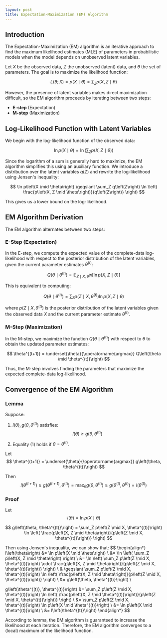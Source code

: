 ```yaml
---
layout: post
title: Expectation-Maximization (EM) Algorithm
---
```


## Introduction
The Expectation-Maximization (EM) algorithm is an iterative approach to find the maximum likelihood estimates (MLE) of parameters in probabilistic models when the model depends on unobserved latent variables.

Let $X$ be the observed data, $Z$ the unobserved (latent) data, and $\theta$ the set of parameters. The goal is to maximize the likelihood function:

$$
L\left(\theta; X\right) = p\left(X \mid \theta\right) = \sum_Z p\left(X, Z \mid \theta\right)
$$

However, the presence of latent variables makes direct maximization difficult, so the EM algorithm proceeds by iterating between two steps:
- **E-step** (Expectation)
- **M-step** (Maximization)

## Log-Likelihood Function with Latent Variables
We begin with the log-likelihood function of the observed data:

$$
\ln p\left(X \mid \theta\right) = \ln \left( \sum_Z p\left(X, Z \mid \theta\right) \right)
$$

Since the logarithm of a sum is generally hard to maximize, the EM algorithm simplifies this using an auxiliary function. We introduce a distribution over the latent variables $q\left(Z\right)$ and rewrite the log-likelihood using Jensen's inequality:

$$
\ln p\left(X \mid \theta\right) \geqslant \sum_Z q\left(Z\right) \ln \left( \frac{p\left(X, Z \mid \theta\right)}{q\left(Z\right)} \right)
$$

This gives us a lower bound on the log-likelihood.

## EM Algorithm Derivation
The EM algorithm alternates between two steps:

### E-Step (Expectation)
In the E-step, we compute the expected value of the complete-data log-likelihood with respect to the posterior distribution of the latent variables, given the current parameter estimates $\theta^{(t)}$:

$$
Q\left(\theta \mid \theta^{(t)}\right) = \mathbb{E}_{Z \mid X, \theta^{(t)}} \left[ \ln p\left(X, Z \mid \theta\right) \right]
$$

This is equivalent to computing:

$$
Q\left(\theta \mid \theta^{(t)}\right) = \sum_Z p\left(Z \mid X, \theta^{(t)}\right) \ln p\left(X, Z \mid \theta\right)
$$

where $p\left(Z \mid X, \theta^{(t)}\right)$ is the posterior distribution of the latent variables given the observed data $X$ and the current parameter estimate $\theta^{(t)}$.

### M-Step (Maximization)
In the M-step, we maximize the function $Q\left(\theta \mid \theta^{(t)}\right)$ with respect to $\theta$ to obtain the updated parameter estimates:

$$
\theta^{(t+1)} = \underset{\theta}{\operatorname{argmax}} Q\left(\theta \mid \theta^{(t)}\right)
$$

Thus, the M-step involves finding the parameters that maximize the expected complete-data log-likelihood.

## Convergence of the EM Algorithm
### Lemma
Suppose:

1. $l\left(\theta\right), g\left(\theta, \theta^{(t)}\right)$ satisfies:
$$
    l\left(\theta\right) \geqslant g\left(\theta, \theta^{(t)}\right) \tag {1}
$$

2. Equality (1) holds if $\theta = \theta^{(t)}$.

Let
$$
\theta^{(t+1)} = \underset{\theta}{\operatorname{argmax}} g\left(\theta, \theta^{(t)}\right)
$$

Then
$$
l\left(\theta^{(t+1)}\right) \geqslant g\left(\theta^{(t+1)}, \theta^{(t)}\right) = \max _\theta g\left(\theta, \theta^{(t)}\right) \geqslant g\left(\theta^{(t)}, \theta^{(t)}\right) = l\left(\theta^{(t)}\right)
$$

### Proof

Let
$$
l\left(\theta\right) = \ln p\left(X \mid \theta\right)
$$

$$
g\left(\theta, \theta^{(t)}\right) = \sum_Z p\left(Z \mid X, \theta^{(t)}\right) \ln \left( \frac{p\left(X, Z \mid \theta\right)}{p\left(Z \mid X, \theta^{(t)}\right)} \right)
$$

Then using Jensen's inequality, we can show that:
$$
\begin{align*}
l\left(\theta\right) &= \ln p\left(X \mid \theta\right) \\
&= \ln \left( \sum_Z p\left(X, Z \mid \theta\right) \right) \\
&= \ln \left( \sum_Z p\left(Z \mid X, \theta^{(t)}\right) \cdot \frac{p\left(X, Z \mid \theta\right)}{p\left(Z \mid X, \theta^{(t)}\right)} \right) \\
& \geqslant \sum_Z p\left(Z \mid X, \theta^{(t)}\right) \ln \left( \frac{p\left(X, Z \mid \theta\right)}{p\left(Z \mid X, \theta^{(t)}\right)} \right) \\
&= g\left(\theta, \theta^{(t)}\right) \\

g\left(\theta^{(t)}, \theta^{(t)}\right)
&= \sum_Z p\left(Z \mid X, \theta^{(t)}\right) \ln \left( \frac{p\left(X, Z \mid \theta^{(t)}\right)}{p\left(Z \mid X, \theta^{(t)}\right)} \right) \\
&= \sum_Z p\left(Z \mid X, \theta^{(t)}\right) \ln p\left(X \mid \theta^{(t)}\right) \\
&= \ln p\left(X \mid \theta^{(t)}\right) \\
&= l\left(\theta^{(t)}\right)
\end{align*}
$$

According to lemma, the EM algorithm is guaranteed to increase the likelihood at each iteration. Therefore, the EM algorithm converges to a (local) maximum of the likelihood function.
